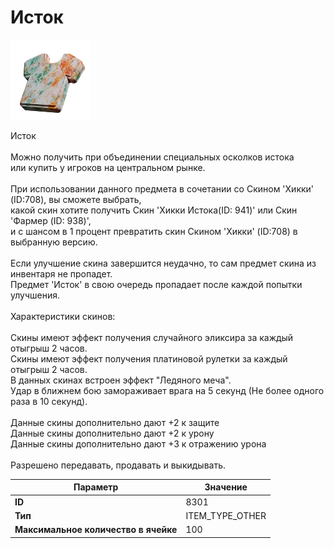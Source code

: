 # Исток

![Item Image](../img/8301.webp?raw=true)

Исток<br><br>Можно получить при объединении специальных осколков истока<br>или купить у игроков на центральном рынке.<br><br>При использовании данного предмета в сочетании со Скином 'Хикки' (ID:708), вы сможете выбрать,<br>какой скин хотите получить Скин 'Хикки Истока(ID: 941)' или Скин 'Фармер (ID: 938)',<br>и с шансом в 1 процент превратить скин Скином 'Хикки' (ID:708) в выбранную версию.<br><br>Если улучшение скина завершится неудачно, то сам предмет скина из инвентаря не пропадет. <br>Предмет 'Исток' в свою очередь пропадает после каждой попытки улучшения.<br><br>Характеристики скинов:<br><br>Скины имеют эффект получения случайного эликсира за каждый отыгрыш 2 часов.<br>Скины имеют эффект получения платиновой рулетки за каждый отыгрыш 2 часов.<br>В данных скинах встроен эффект "Ледяного меча".<br>Удар в ближнем бою замораживает врага на 5 секунд (Не более одного раза в 10 секунд).<br><br>Данные скины дополнительно дают +2 к защите<br>Данные скины дополнительно дают +2 к урону<br>Данные скины дополнительно дают +3 к отражению урона<br><br>Разрешено передавать, продавать и выкидывать.


| Параметр | Значение |
|----------|----------|
| **ID** | 8301 |
| **Тип** | ITEM_TYPE_OTHER |
| **Максимальное количество в ячейке** | 100 |

